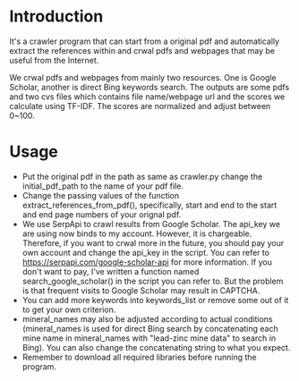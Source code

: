 # Introduction
It's a crawler program that can start from a original pdf and automatically extract the references within and crwal pdfs and webpages that may be useful from the Internet.

We crwal pdfs and webpages from mainly two resources. One is Google Scholar, another is direct Bing keywords search. The outputs are some pdfs and two cvs files which contains file name/webpage url and the scores we calculate using TF-IDF. The scores are normalized and adjust between 0~100.

# Usage
- Put the original pdf in the path as same as crawler.py change the initial_pdf_path to the name of your pdf file.
- Change the passing values of the function extract_references_from_pdf(), specifically, start and end to the start and end page numbers of your orignal pdf.
- We use SerpApi to crawl results from Google Scholar. The api_key we are using now binds to my account. However, it is chargeable. Therefore, if you want to crwal more in the future, you should pay your own account and change the api_key in the script. You can refer to https://serpapi.com/google-scholar-api for more information. If you don't want to pay, I've written a function named search_google_scholar() in the script you can refer to. But the problem is that frequent visits to Google Scholar may result in CAPTCHA.
- You can add more keywords into keywords_list or remove some out of it to get your own criterion.
- mineral_names may also be adjusted according to actual conditions (mineral_names is used for direct Bing search by concatenating each mine name in mineral_names with "lead-zinc mine data" to search in Bing). You can also change the concatenating string to what you expect.
- Remember to download all required libraries before running the program.
